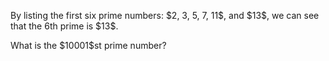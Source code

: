 <p>By listing the first six prime numbers: $2, 3, 5, 7, 11$, and $13$, we can see that the 6th prime is $13$.</p>
<p>What is the $10001$st prime number?</p>